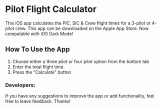 # Pilot Flight Calculator
This iOS app calculates the PIC, SIC & Crew flight times for a 3-pilot or 4-pilot crew.
This app can be downloaded on the Apple App Store.
Now compatable with iOS Dark Mode!

## How To Use the App
1. Choose either a three pilot or four pilot option from the bottom tab
2. Enter the total flight time.
3. Press the "Calculate" button

### Developers:
If you have any suggestions to improve the app or add functionality, feel free to leave feedback.
Thanks!
